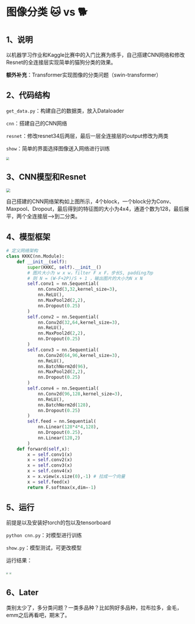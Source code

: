 # 图像分类 🐱 vs 🐕

## 1、说明

以机器学习作业和Kaggle比赛中的入门比赛为练手，自己搭建CNN网络和修改Resnet的全连接层实现简单的猫狗分类的效果。

**额外补充**：Transformer实现图像的分类问题（swin-transformer）

## 2、代码结构

`get_data.py`：构建自己的数据类，放入Dataloader 

`cnn`：搭建自己的CNN网络

`resnet`：修改resnet34后两层，最后一层全连接层的output修改为两类

`show`：简单的界面选择图像送入网络进行训练

<img src="https://gitee.com/kkkcstx/kkkcs/raw/master/img/20220418153522.png" style="zoom:50%;" />

## 3、CNN模型和Resnet

<img src="https://gitee.com/kkkcstx/kkkcs/raw/master/img/model.jpg" style="zoom: 67%;" />

自己搭建的CNN网络架构如上图所示，4个block，一个block分为Conv、Maxpool、Dropout，最后得到的特征图的大小为4x4，通道个数为128，最后展平，两个全连接层-->到二分类。

## 4、模型框架

```python
# 定义网络架构
class KKKC(nn.Module):
    def __init__(self):
        super(KKKC, self).__init__()
        # 图片大小为 w x w，filter F x F，步长S, padding为p
        # 则 N = (W-F+2P)/S + 1 ，输出图片的大小为N x N
        self.conv1 = nn.Sequential(
            nn.Conv2d(3,32,kernel_size=3),
            nn.ReLU(),
            nn.MaxPool2d(2,2),
            nn.Dropout(0.25)
        )
        self.conv2 = nn.Sequential(
            nn.Conv2d(32,64,kernel_size=3),
            nn.ReLU(),
            nn.MaxPool2d(2,2),
            nn.Dropout(0.25)
        )
        self.conv3 = nn.Sequential(
            nn.Conv2d(64,96,kernel_size=3),
            nn.ReLU(),
            nn.BatchNorm2d(96),
            nn.MaxPool2d(2,2),
            nn.Dropout(0.25)
        )
        self.conv4 = nn.Sequential(
            nn.Conv2d(96,128,kernel_size=3),
            nn.ReLU(),
            nn.BatchNorm2d(128),
            nn.Dropout(0.25)
        )
        self.feed = nn.Sequential(
            nn.Linear(128*4*4,128),
            nn.Dropout(0.25),
            nn.Linear(128,2)
        )
    def forward(self,x):
        x = self.conv1(x)
        x = self.conv2(x)
        x = self.conv3(x)
        x = self.conv4(x)
        x = x.view(x.size(0),-1) # 拉成一个向量
        x = self.feed(x)
        return F.softmax(x,dim=-1)
```

## 5、运行

前提是以及安装好torch的包以及tensorboard

`python cnn.py`：对模型进行训练

`show.py`：模型测试，可更改模型

运行结果：

<img src="https://gitee.com/kkkcstx/kkkcs/raw/master/img/20220418174029.png" style="zoom: 33%;" />

<img src="https://gitee.com/kkkcstx/kkkcs/raw/master/img/20220418173908.png" style="zoom:33%;" />

## 6、Later

类别太少了，多分类问题？一类多品种？比如狗好多品种，拉布拉多，金毛，emm之后再看吧，期末了。

